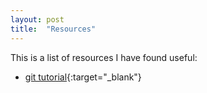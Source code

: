 ```yaml
---
layout: post
title:  "Resources"
---
```


This is a list of resources I have found useful:

- [git tutorial](https://learngitbranching.js.org){:target="_blank"} 